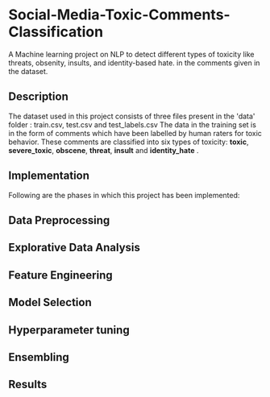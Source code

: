 # Social-Media-Toxic-Comments-Classification
A Machine learning project on NLP to detect different types of toxicity like threats, obsenity, insults, and identity-based hate. in the comments given in the dataset.

## Description
The dataset used in this project consists of three files present in the 'data' folder : train.csv, test.csv and test_labels.csv
The data in the training set is in the form of comments which have been labelled by human raters for toxic behavior. These comments are classified into six types of toxicity: **toxic**, **severe_toxic**, **obscene**, **threat**, **insult** and **identity_hate** .

## Implementation

Following are the phases in which this project has been implemented:

## Data Preprocessing

## Explorative Data Analysis

## Feature Engineering

## Model Selection

## Hyperparameter tuning

## Ensembling

## Results
